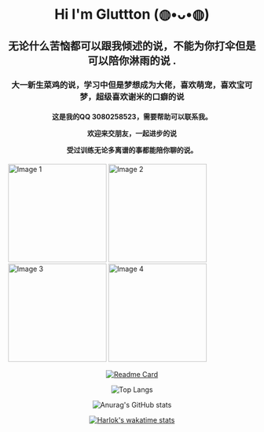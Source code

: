 
<h1 align="center">Hi  I'm Gluttton (◍•ᴗ•◍)</h1>
<h2 align="center">无论什么苦恼都可以跟我倾述的说，不能为你打伞但是可以陪你淋雨的说 .</h2><!--No matter what troubles you have, you can talk to me. I can’t hold an umbrella for you, but I can accompany you in the rain -->
<h3 align="center">大一新生菜鸡的说，学习中但是梦想成为大佬，喜欢萌宠，喜欢宝可梦，超级喜欢谢米的口癖的说</h3><!-- Those who are new to university, those who are learning network security technology but become masters, those who like cute pets, those who like Pokémon, and those who really like Xie Mi’s speaking habits -->
<h4 align="center">
这是我的QQ 3080258523，需要帮助可以联系我。 <!-- This is what I said on QQ3080258523, if you need help, you can contact me.  -->
  
欢迎来交朋友，一起进步的说<!-- Welcome to make friends and make progress together.-->

受过训练无论多离谱的事都能陪你聊的说。<!-- I have been trained to talk with you no matter how outrageous things are. -->

</h4>


<div>
  <img src="https://github.com//KayCHENvip/KayCHENvip/assets/128878325/67baa91a-0302-4246-85ae-a3955790e2cf" alt="Image 1" style="width: 200px; height: 200px;">
  <img src="https://github.com/KayCHENvip/KayCHENvip/assets/128878325/c9a38769-4555-49c2-a89a-08add65d4401" alt="Image 2" style="width: 200px; height: 200px;">
  <img src="https://github.com/KayCHENvip/KayCHENvip/assets/128878325/35be0c28-f447-47a4-9a2f-1ecd4239e191" alt="Image 3" style="width: 200px; height: 200px;">
  <img src="https://github.com/KayCHENvip/KayCHENvip/assets/128878325/b423b11f-a985-456f-a2ec-62680de5c407" alt="Image 4" style="width: 200px; height: 200px;">
</div>









<p align="center">
    <a href="https://github.com/KayCHENvip/vulnerability-poc">
        <img src="https://github-readme-stats.vercel.app/api/pin/?username=KayCHENvip&repo=vulnerability-poc" alt="Readme Card">
    </a>
</p>

<p align="center">
    <img src="https://github-readme-stats.vercel.app/api/top-langs/?username=KayCHENvip&layout=compact" alt="Top Langs">
</p>

<p align="center">
    <img src="https://github-readme-stats.vercel.app/api?username=KayCHENvip&show_icons=true&theme=synthwave" alt="Anurag's GitHub stats">
</p>

<p align="center">
    <a href="https://wakatime.com/@KayCHENvip">
        <img src="https://github-readme-stats.vercel.app/api/wakatime?username=KayCHENvip&layout=compact" alt="Harlok's wakatime stats">
    </a>
</p>


